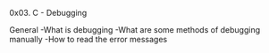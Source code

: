 0x03. C - Debugging

General
-What is debugging
-What are some methods of debugging manually
-How to read the error messages
